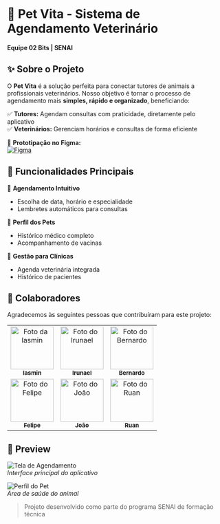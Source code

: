 # 🐾 Pet Vita - Sistema de Agendamento Veterinário  

**Equipe 02 Bits | SENAI**  

## ✨ Sobre o Projeto  

O **Pet Vita** é a solução perfeita para conectar tutores de animais a profissionais veterinários. Nosso objetivo é tornar o processo de agendamento mais **simples, rápido e organizado**, beneficiando:  

✅ **Tutores:** Agendam consultas com praticidade, diretamente pelo aplicativo  
✅ **Veterinários:** Gerenciam horários e consultas de forma eficiente  

🔗 **Prototipação no Figma:**  
[![Figma](https://img.shields.io/badge/Figma-Protótipo-FF6B6B?style=flat&logo=figma)](https://www.figma.com/design/GCRkFTTW0hr3UdMFRrHoNd/Projeto?node-id=843-915&t=jUizeat6xWeSvUSb-0)  

## 🎯 Funcionalidades Principais  

📅 **Agendamento Intuitivo**  
- Escolha de data, horário e especialidade  
- Lembretes automáticos para consultas  

🐶 **Perfil dos Pets**  
- Histórico médico completo  
- Acompanhamento de vacinas  

🏥 **Gestão para Clínicas**  
- Agenda veterinária integrada  
- Histórico de pacientes  

## 🤝 Colaboradores

Agradecemos às seguintes pessoas que contribuíram para este projeto:

<table>
  <tr>
    <td align="center">
      <a href="https://github.com/iasmimi">
        <img src="https://imgs.search.brave.com/lbhMa_QIhwdrxzfV7Z06cdBCzNtN1K5C9aBoH200PSE/rs:fit:860:0:0:0/g:ce/aHR0cHM6Ly9kaWFy/aW9kb25vcmRlc3Rl/LnZlcmRlc21hcmVz/LmNvbS5ici9pbWFn/ZS9jb250ZW50aWQv/cG9saWN5OjEuMzU4/MDAxMToxNzMwOTIz/MjkzL21jLWRpdmVy/dGlkYSUyMCgyKS5q/cGVnP2Y9MTZ4OSZo/PTU3NCZ3PTEwMjAm/JHAkZiRoJHc9Yjc3/ZWY3OA" width="100px;" alt="Foto da Iasmin"/><br>
        <sub>
          <b>Iasmin</b>
        </sub>
      </a>
    </td>
    <td align="center">
      <a href="https://github.com/irunael">
        <img src="https://encrypted-tbn0.gstatic.com/images?q=tbn:ANd9GcQ1oTGzsvfhLJpPa1P0tt-tq-I2Q4e-LFi3FA&s" width="100px;" alt="Foto do Irunael"/><br>
        <sub>
          <b>Irunael</b>
        </sub>
      </a>
    </td>
    <td align="center">
      <a href="https://github.com/DevBernardo-Oliveira">
        <img src="https://static1.cbrimages.com/wordpress/wp-content/uploads/2021/12/Griffith-stare.jpg" width="100px;" alt="Foto do Bernardo"/><br>
        <sub>
          <b>Bernardo</b>
        </sub>
      </a>
    </td>
  </tr>
  <tr>
    <td align="center">
      <a href="https://github.com/fearaujo293">
        <img src="https://p2.trrsf.com/image/fget/cf/774/0/images.terra.com/2023/07/03/1615375584-3c17fcbd6d8a82584770d97294261706.jpg" width="100px;" alt="Foto do Felipe"/><br>
        <sub>
          <b>Felipe</b>
        </sub>
      </a>
    </td>
    <td align="center">
      <a href="https://github.com/JoaoNascimento1802">
        <img src="https://p2.trrsf.com/image/fget/cf/1200/630/middle/images.terra.com/2021/06/16/gandalf-com-uma-arma.jpg" width="100px;" alt="Foto do João"/><br>
        <sub>
          <b>João</b>
        </sub>
      </a>
    </td>
    <td align="center">
      <a href="https://github.com/ruanzinDoCorte">
        <img src="https://i.pinimg.com/736x/6d/83/b9/6d83b96e6f062c57dcbeb3e325ebcd10.jpg" width="100px;" alt="Foto do Ruan"/><br>
        <sub>
          <b>Ruan</b>
        </sub>
      </a>
    </td>
  </tr>
</table>

## 📸 Preview  

![Tela de Agendamento](https://via.placeholder.com/300x600/4D8BFF/FFFFFF?text=Agendamento)  
*Interface principal do aplicativo*  

![Perfil do Pet](https://via.placeholder.com/300x600/8BDF4D/FFFFFF?text=Perfil+do+Pet)  
*Área de saúde do animal*  

> Projeto desenvolvido como parte do programa SENAI de formação técnica
